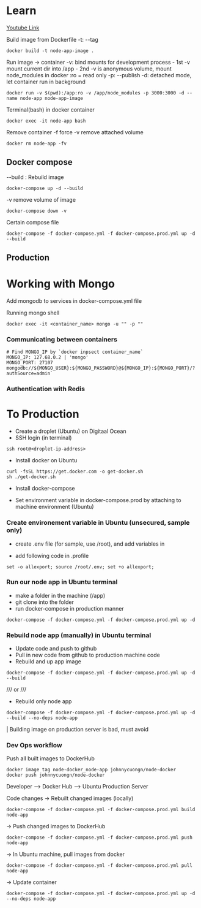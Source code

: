 # Learn

[Youtube Link](https://www.youtube.com/watch?v=9zUHg7xjIqQ&t=34s)

Build image from Dockerfile
-t: --tag
```
docker build -t node-app-image .
```

Run image -> container
-v: bind mounts for development process - 1st -v mount current dir into /app - 2nd -v is anonymous volume, mount node_modules in docker
:ro = read only
-p: --publish
-d: detached mode, let container run in background
```
docker run -v $(pwd):/app:ro -v /app/node_modules -p 3000:3000 -d --name node-app node-app-image
```

Terminal(bash) in docker container
```
docker exec -it node-app bash
```

Remove container
-f force
-v remove attached volume
```
docker rm node-app -fv
```

## Docker compose


--build : Rebuild image 
```
docker-compose up -d --build
```

-v remove volume of image
```
docker-compose down -v
```

Certain compose file
``` 
docker-compose -f docker-compose.yml -f docker-compose.prod.yml up -d --build
```
## Production

# Working with Mongo

Add mongodb to services in docker-compose.yml file

Running mongo shell
```
docker exec -it <container_name> mongo -u "" -p ""
```

### Communicating between containers
```
# Find MONGO_IP by `docker inpsect container_name`
MONGO_IP: 127.68.0.2 | 'mongo'
MONGO_PORT: 27107
mongodb://${MONGO_USER}:${MONGO_PASSWORD}@${MONGO_IP}:${MONGO_PORT}/?authSource=admin`
```



### Authentication with Redis


# To Production

- Create a droplet (Ubuntu) on Digitaal Ocean
- SSH login (in terminal)
```
ssh root@<droplet-ip-address>
```

- Install docker on Ubuntu
```
curl -fsSL https://get.docker.com -o get-docker.sh
sh ./get-docker.sh
```

- Install docker-compose

- Set environment variable in docker-compose.prod by attaching to machine environment (Ubuntu)

### Create environement variable in Ubuntu (unsecured, sample only)
- create .env file (for sample, use /root), and add variables in

- add following code in .profile
```
set -o allexport; source /root/.env; set +o allexport;
```

### Run our node app in Ubuntu terminal
- make a folder in the machine (/app)
- git clone into the folder
- run docker-compose in production manner
```
docker-compose -f docker-compose.yml -f docker-compose.prod.yml up -d
```

### Rebuild node app (manually) in Ubuntu terminal
- Update code and push to github
- Pull in new code from github to production machine code
- Rebuild and up app image
```
docker-compose -f docker-compose.yml -f docker-compose.prod.yml up -d --build
```

/// or ///
- Rebuild only node app
```
docker-compose -f docker-compose.yml -f docker-compose.prod.yml up -d --build --no-deps node-app
```

| Building image on production server is bad, must avoid

### Dev Ops workflow

Push all built images to DockerHub
```
docker image tag node-docker_node-app johnnycuongn/node-docker   
docker push johnnycuongn/node-docker
```

Developer --> Docker Hub --> Ubuntu Production Server

Code changes 
-> Rebuilt changed images (locally)
```
docker-compose -f docker-compose.yml -f docker-compose.prod.yml build node-app
```
-> Push changed images to DockerHub 
```
docker-compose -f docker-compose.yml -f docker-compose.prod.yml push node-app
```
-> In Ubuntu machine, pull images from docker
```
docker-compose -f docker-compose.yml -f docker-compose.prod.yml pull node-app
```
-> Update container
```
docker-compose -f docker-compose.yml -f docker-compose.prod.yml up -d --no-deps node-app
```